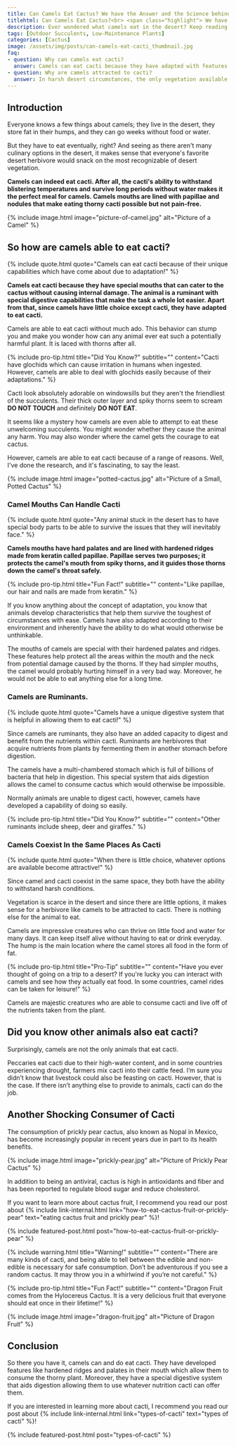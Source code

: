 ```yaml
--- 
title: Can Camels Eat Cactus? We have the Answer and the Science behind it!
titlehtml: Can Camels Eat Cactus?<br> <span class="highlight"> We have the Answer and the Science behind it!</span>
description: Ever wondered what camels eat in the desert? Keep reading to find out!
tags: [Outdoor Succulents, Low-Maintenance Plants]
categories: [Cactus]
image: /assets/img/posts/can-camels-eat-cacti_thumbnail.jpg
faq:
- question: Why can camels eat cacti?
  answer: Camels can eat cacti because they have adapted with features that help it consume the spiny succulent safely. 
- question: Why are camels attracted to cacti?
  answer: In harsh desert circumstances, the only vegetation available to camels are cacti. These fleshy succulents offer the camel with a source for nutrients and water, hence they are attractive.
---
```


## Introduction

Everyone knows a few things about camels; they live in the desert, they store fat in their humps, and they can go weeks without food or water.

But they have to eat eventually, right? And seeing as there aren't many culinary options in the desert, it makes sense that everyone's favorite desert herbivore would snack on the most recognizable of desert vegetation.

**Camels can indeed eat cacti. After all, the cacti's ability to withstand blistering temperatures and survive long periods without water makes it the perfect meal for camels. Camels mouths are lined with papillae and nodules that make eating thorny cacti possible but not pain-free.**

{% include image.html image="picture-of-camel.jpg" alt="Picture of a Camel" %}

## So how are camels able to eat cacti?

{% include quote.html quote="Camels can eat cacti because of their unique capabilities which have come about due to adaptation!" %}

**Camels eat cacti because they have special mouths that can cater to the cactus without causing internal damage. The animal is a ruminant with special digestive capabilities that make the task a whole lot easier. Apart from that, since camels have little choice except cacti, they have adapted to eat cacti.**

Camels are able to eat cacti without much ado. This behavior can stump you and make you wonder how can any animal ever eat such a potentially harmful plant. It is laced with thorns after all. 

{% include pro-tip.html title="Did You Know?" subtitle="" content="Cacti have glochids which can cause irritation in humans when ingested. However, camels are able to deal with glochids easily because of their adaptations." %}

Cacti look absolutely adorable on windowsills but they aren't the friendliest of the succulents. Their thick outer layer and spiky thorns seem to scream **DO NOT TOUCH** and definitely **DO NOT EAT**.

It seems like a mystery how camels are even able to attempt to eat these unwelcoming succulents. You might wonder whether they cause the animal any harm. You may also wonder where the camel gets the courage to eat cactus.

However, camels are able to eat cacti because of a range of reasons. Well, I've done the research, and it's fascinating, to say the least.

{% include image.html image="potted-cactus.jpg" alt="Picture of a Small, Potted Cactus" %}

### Camel Mouths Can Handle Cacti

{% include quote.html quote="Any animal stuck in the desert has to have special body parts to be able to survive the issues that they will inevitably face." %}

**Camels mouths have hard palates and are lined with hardened ridges made from keratin called papillae. Papillae serves two purposes; it protects the camel's mouth from spiky thorns, and it guides those thorns down the camel's throat safely.**

{% include pro-tip.html title="Fun Fact!" subtitle="" content="Like papillae, our hair and nails are made from keratin." %}

If you know anything about the concept of adaptation, you know that animals develop characteristics that help them survive the toughest of circumstances with ease. Camels have also adapted according to their environment and inherently have the ability to do what would otherwise be unthinkable.

The mouths of camels are special with their hardened palates and ridges. These features help protect all the areas within the mouth and the neck from potential damage caused by the thorns. If they had simpler mouths, the camel would probably hurting himself in a very bad way. Moreover, he would not be able to eat anything else for a long time.

### Camels are Ruminants.

{% include quote.html quote="Camels have a unique digestive system that is helpful in allowing them to eat cacti!" %}

Since camels are ruminants, they also have an added capacity to digest and benefit from the nutrients within cacti. Ruminants are herbivores that acquire nutrients from plants by fermenting them in another stomach before digestion.

The camels have a multi-chambered stomach which is full of billions of bacteria that help in digestion. This special system that aids digestion allows the camel to consume cactus which would otherwise be impossible.

Normally animals are unable to digest cacti, however, camels have developed a capability of doing so easily. 

{% include pro-tip.html title="Did You Know?" subtitle="" content="Other ruminants include sheep, deer and giraffes." %}

### Camels Coexist In the Same Places As Cacti

{% include quote.html quote="When there is little choice, whatever options are available become attractive!" %}

Since camel and cacti coexist in the same space, they both have the ability to withstand harsh conditions. 

Vegetation is scarce in the desert and since there are little options, it makes sense for a herbivore like camels to be attracted to cacti. There is nothing else for the animal to eat. 

Camels are impressive creatures who can thrive on little food and water for many days. It can keep itself alive without having to eat or drink everyday. The hump is the main location where the camel stores all food in the form of fat.

{% include pro-tip.html title="Pro-Tip" subtitle="" content="Have you ever thought of going on a trip to a desert? If you're lucky you can interact with camels and see how they actually eat food. In some countries, camel rides can be taken for leisure!" %}

Camels are majestic creatures who are able to consume cacti and live off of the nutrients taken from the plant.

## Did you know other animals also eat cacti?

Surprisingly, camels are not the only animals that eat cacti.

Peccaries eat cacti due to their high-water content, and in some countries experiencing drought, farmers mix cacti into their cattle feed. I’m sure you didn’t know that livestock could also be feasting on cacti. However, that is the case. If there isn’t anything else to provide to animals, cacti can do the job.

## Another Shocking Consumer of Cacti

The consumption of prickly pear cactus, also known as Nopal in Mexico, has become increasingly popular in recent years due in part to its health benefits.

{% include image.html image="prickly-pear.jpg" alt="Picture of Prickly Pear Cactus" %}

In addition to being an antiviral, cactus is high in antioxidants and fiber and has been reported to regulate blood sugar and reduce cholesterol.

If you want to learn more about cactus fruit, I recommend you read our post about {% include link-internal.html link="how-to-eat-cactus-fruit-or-prickly-pear" text="eating cactus fruit and prickly pear" %}!

{% include featured-post.html post="how-to-eat-cactus-fruit-or-prickly-pear" %}

{% include warning.html title="Warning!" subtitle="" content="There are many kinds of cacti, and being able to tell between the edible and non-edible is necessary for safe consumption. Don’t be adventurous if you see a random cactus. It may throw you in a whirlwind if you’re not careful." %}

{% include pro-tip.html title="Fun Fact!" subtitle="" content="Dragon Fruit comes from the Hylocereus Cactus. It is a very delicious fruit that everyone should eat once in their lifetime!" %}

{% include image.html image="dragon-fruit.jpg" alt="Picture of Dragon Fruit" %}

## Conclusion

So there you have it, camels can and do eat cacti. They have developed features like hardened ridges and palates in their mouth which allow them to consume the thorny plant. Moreover, they have a special digestive system that aids digestion allowing them to use whatever nutrition cacti can offer them. 

If you are interested in learning more about cacti, I recommend you read our post about {% include link-internal.html link="types-of-cacti" text="types of cacti" %}!

{% include featured-post.html post="types-of-cacti" %}



